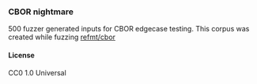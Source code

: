### CBOR nightmare

500 fuzzer generated inputs for CBOR edgecase testing.
This corpus was created while fuzzing [refmt/cbor](https://github.com/polydawn/refmt/)

#### License

CC0 1.0 Universal
